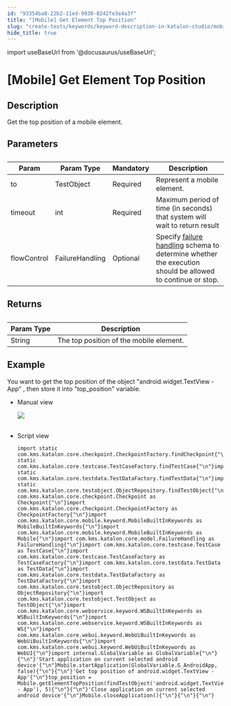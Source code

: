 ```yaml
---
id: "93354ba0-22b2-11ed-9930-0242fe3e4a3f"
title: "[Mobile] Get Element Top Position"
slug: "create-tests/keywords/keyword-description-in-katalon-studio/mobile-keywords/mobile-get-element-top-position"
hide_title: true
---
```

import useBaseUrl from '@docusaurus/useBaseUrl';


# <a id="id_0" class="anchor_top_offset"/><a id="ariaid-title1" class="anchor_top_offset"/>[Mobile] Get Element Top Position


## <a id="id_0__id_1" class="anchor_top_offset"/>Description  

              
<p xmlns="http://www.w3.org/1999/xhtml" className="p">Get the top position of a mobile element.</p> 
      

## <a id="id_0__id_2" class="anchor_top_offset"/>Parameters  

              
<table xmlns="http://www.w3.org/1999/xhtml" className="table anchor_top_offset" id="id_0__56badf18-af77-42be-906b-c8e6fe43fb9f"><caption /><thead className="thead"><tr className><th className="entry anchor_top_offset" id="id_0__56badf18-af77-42be-906b-c8e6fe43fb9f__entry__1">Param</th><th className="entry anchor_top_offset" id="id_0__56badf18-af77-42be-906b-c8e6fe43fb9f__entry__2">Param Type</th><th className="entry anchor_top_offset" id="id_0__56badf18-af77-42be-906b-c8e6fe43fb9f__entry__3">Mandatory</th><th className="entry anchor_top_offset" id="id_0__56badf18-af77-42be-906b-c8e6fe43fb9f__entry__4">Description</th></tr></thead><tbody className="tbody"><tr className><td className="entry" headers="id_0__56badf18-af77-42be-906b-c8e6fe43fb9f__entry__1 id_0__56badf18-af77-42be-906b-c8e6fe43fb9f__entry__2 id_0__56badf18-af77-42be-906b-c8e6fe43fb9f__entry__3 id_0__56badf18-af77-42be-906b-c8e6fe43fb9f__entry__4 ">to</td><td className="entry" headers="id_0__56badf18-af77-42be-906b-c8e6fe43fb9f__entry__1 id_0__56badf18-af77-42be-906b-c8e6fe43fb9f__entry__2 id_0__56badf18-af77-42be-906b-c8e6fe43fb9f__entry__3 id_0__56badf18-af77-42be-906b-c8e6fe43fb9f__entry__4 ">TestObject</td><td className="entry" headers="id_0__56badf18-af77-42be-906b-c8e6fe43fb9f__entry__1 id_0__56badf18-af77-42be-906b-c8e6fe43fb9f__entry__2 id_0__56badf18-af77-42be-906b-c8e6fe43fb9f__entry__3 id_0__56badf18-af77-42be-906b-c8e6fe43fb9f__entry__4 ">Required</td><td className="entry" headers="id_0__56badf18-af77-42be-906b-c8e6fe43fb9f__entry__1 id_0__56badf18-af77-42be-906b-c8e6fe43fb9f__entry__2 id_0__56badf18-af77-42be-906b-c8e6fe43fb9f__entry__3 id_0__56badf18-af77-42be-906b-c8e6fe43fb9f__entry__4 ">Represent a mobile element.</td></tr><tr className><td className="entry" headers="id_0__56badf18-af77-42be-906b-c8e6fe43fb9f__entry__1 id_0__56badf18-af77-42be-906b-c8e6fe43fb9f__entry__2 id_0__56badf18-af77-42be-906b-c8e6fe43fb9f__entry__3 id_0__56badf18-af77-42be-906b-c8e6fe43fb9f__entry__4 ">timeout</td><td className="entry" headers="id_0__56badf18-af77-42be-906b-c8e6fe43fb9f__entry__1 id_0__56badf18-af77-42be-906b-c8e6fe43fb9f__entry__2 id_0__56badf18-af77-42be-906b-c8e6fe43fb9f__entry__3 id_0__56badf18-af77-42be-906b-c8e6fe43fb9f__entry__4 ">int</td><td className="entry" headers="id_0__56badf18-af77-42be-906b-c8e6fe43fb9f__entry__1 id_0__56badf18-af77-42be-906b-c8e6fe43fb9f__entry__2 id_0__56badf18-af77-42be-906b-c8e6fe43fb9f__entry__3 id_0__56badf18-af77-42be-906b-c8e6fe43fb9f__entry__4 ">Required</td><td className="entry" headers="id_0__56badf18-af77-42be-906b-c8e6fe43fb9f__entry__1 id_0__56badf18-af77-42be-906b-c8e6fe43fb9f__entry__2 id_0__56badf18-af77-42be-906b-c8e6fe43fb9f__entry__3 id_0__56badf18-af77-42be-906b-c8e6fe43fb9f__entry__4 ">Maximum period of time (in seconds) that system will wait to         return result</td></tr><tr className><td className="entry" headers="id_0__56badf18-af77-42be-906b-c8e6fe43fb9f__entry__1 id_0__56badf18-af77-42be-906b-c8e6fe43fb9f__entry__2 id_0__56badf18-af77-42be-906b-c8e6fe43fb9f__entry__3 id_0__56badf18-af77-42be-906b-c8e6fe43fb9f__entry__4 ">flowControl</td><td className="entry" headers="id_0__56badf18-af77-42be-906b-c8e6fe43fb9f__entry__1 id_0__56badf18-af77-42be-906b-c8e6fe43fb9f__entry__2 id_0__56badf18-af77-42be-906b-c8e6fe43fb9f__entry__3 id_0__56badf18-af77-42be-906b-c8e6fe43fb9f__entry__4 ">FailureHandling</td><td className="entry" headers="id_0__56badf18-af77-42be-906b-c8e6fe43fb9f__entry__1 id_0__56badf18-af77-42be-906b-c8e6fe43fb9f__entry__2 id_0__56badf18-af77-42be-906b-c8e6fe43fb9f__entry__3 id_0__56badf18-af77-42be-906b-c8e6fe43fb9f__entry__4 ">Optional</td><td className="entry" headers="id_0__56badf18-af77-42be-906b-c8e6fe43fb9f__entry__1 id_0__56badf18-af77-42be-906b-c8e6fe43fb9f__entry__2 id_0__56badf18-af77-42be-906b-c8e6fe43fb9f__entry__3 id_0__56badf18-af77-42be-906b-c8e6fe43fb9f__entry__4 ">Specify <a className="xref" href="/docs/maintain/configure-failure-handling-settings-in-katalon-studio">failure handling</a> schema to         determine whether the execution should be allowed to continue or         stop.</td></tr></tbody></table> 
      

## <a id="id_0__id_3" class="anchor_top_offset"/>Returns

              
<table xmlns="http://www.w3.org/1999/xhtml" className="table anchor_top_offset" id="id_0__a3bb6ddb-17f0-492d-a2f7-72b0d37087a5"><caption /><thead className="thead"><tr className><th className="entry anchor_top_offset" id="id_0__a3bb6ddb-17f0-492d-a2f7-72b0d37087a5__entry__1">Param Type</th><th className="entry anchor_top_offset" id="id_0__a3bb6ddb-17f0-492d-a2f7-72b0d37087a5__entry__2">Description</th></tr></thead><tbody className="tbody"><tr className><td className="entry" headers="id_0__a3bb6ddb-17f0-492d-a2f7-72b0d37087a5__entry__1 id_0__a3bb6ddb-17f0-492d-a2f7-72b0d37087a5__entry__2 ">String</td><td className="entry" headers="id_0__a3bb6ddb-17f0-492d-a2f7-72b0d37087a5__entry__1 id_0__a3bb6ddb-17f0-492d-a2f7-72b0d37087a5__entry__2 ">The top position of the mobile element.</td></tr></tbody></table> 
      

## <a id="id_0__id_4" class="anchor_top_offset"/>Example 

              
<p xmlns="http://www.w3.org/1999/xhtml" className="p">You want to get the top position of the object   "android.widget.TextView - App" , then store it into   "top_position" variable.</p> 
      
<ul xmlns="http://www.w3.org/1999/xhtml" className="ul"><li className="li">     <p className="p">Manual view</p>     <p className="p">       <img className="image" src={useBaseUrl("https://github.com/katalon-studio/docs-images/raw/master/katalon-studio/docs/mobile-get-element-top-position/image2017-3-3-143A213A23.png")} /><br /><br />     </p>   </li><li className="li">     <p className="p">Script view </p>     <pre className="pre codeblock"><code>import static com.kms.katalon.core.checkpoint.CheckpointFactory.findCheckpoint{"\n"}import static com.kms.katalon.core.testcase.TestCaseFactory.findTestCase{"\n"}import static com.kms.katalon.core.testdata.TestDataFactory.findTestData{"\n"}import static com.kms.katalon.core.testobject.ObjectRepository.findTestObject{"\n"}import com.kms.katalon.core.checkpoint.Checkpoint as Checkpoint{"\n"}import com.kms.katalon.core.checkpoint.CheckpointFactory as CheckpointFactory{"\n"}import com.kms.katalon.core.mobile.keyword.MobileBuiltInKeywords as MobileBuiltInKeywords{"\n"}import com.kms.katalon.core.mobile.keyword.MobileBuiltInKeywords as Mobile{"\n"}import com.kms.katalon.core.model.FailureHandling as FailureHandling{"\n"}import com.kms.katalon.core.testcase.TestCase as TestCase{"\n"}import com.kms.katalon.core.testcase.TestCaseFactory as TestCaseFactory{"\n"}import com.kms.katalon.core.testdata.TestData as TestData{"\n"}import com.kms.katalon.core.testdata.TestDataFactory as TestDataFactory{"\n"}import com.kms.katalon.core.testobject.ObjectRepository as ObjectRepository{"\n"}import com.kms.katalon.core.testobject.TestObject as TestObject{"\n"}import com.kms.katalon.core.webservice.keyword.WSBuiltInKeywords as WSBuiltInKeywords{"\n"}import com.kms.katalon.core.webservice.keyword.WSBuiltInKeywords as WS{"\n"}import com.kms.katalon.core.webui.keyword.WebUiBuiltInKeywords as WebUiBuiltInKeywords{"\n"}import com.kms.katalon.core.webui.keyword.WebUiBuiltInKeywords as WebUI{"\n"}import internal.GlobalVariable as GlobalVariable{"\n"}{"\n"}'Start application on current selected android device'{"\n"}Mobile.startApplication(GlobalVariable.G_AndroidApp, false){"\n"}{"\n"}'Get top position of android.widget.TextView - App'{"\n"}top_position = Mobile.getElementTopPosition(findTestObject('android.widget.TextView - App'), 5){"\n"}{"\n"}'Close application on current selected android device'{"\n"}Mobile.closeApplication(){"\n"}{"\n"}{"\n"}</code></pre>   </li></ul> 
      
